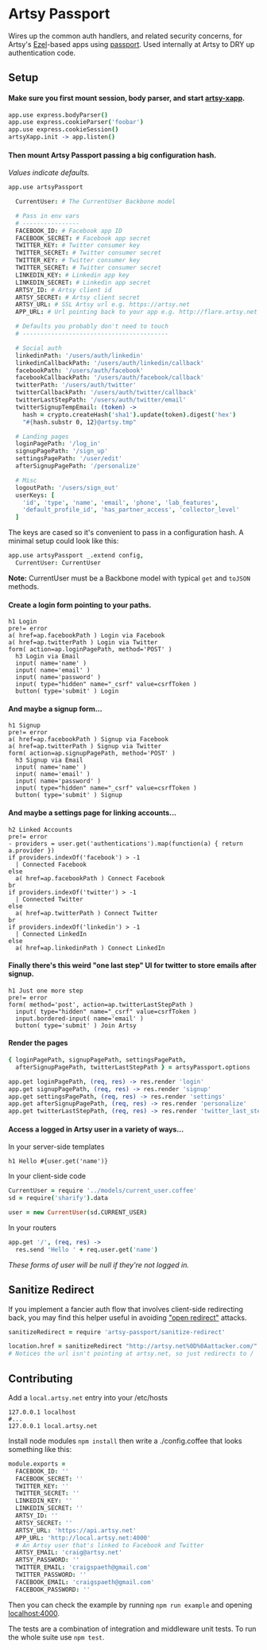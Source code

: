 # Artsy Passport

Wires up the common auth handlers, and related security concerns, for Artsy's [Ezel](http://ezeljs.com)-based apps using [passport](http://passportjs.org/). Used internally at Artsy to DRY up authentication code.

## Setup

#### Make sure you first mount session, body parser, and start [artsy-xapp](https://github.com/artsy/artsy-xapp).

````coffeescript
app.use express.bodyParser()
app.use express.cookieParser('foobar')
app.use express.cookieSession()
artsyXapp.init -> app.listen()
````

#### Then mount Artsy Passport passing a big configuration hash.

_Values indicate defaults._

````coffeescript
app.use artsyPassport

  CurrentUser: # The CurrentUser Backbone model

  # Pass in env vars
  # ----------------
  FACEBOOK_ID: # Facebook app ID
  FACEBOOK_SECRET: # Facebook app secret
  TWITTER_KEY: # Twitter consumer key
  TWITTER_SECRET: # Twitter consumer secret
  TWITTER_KEY: # Twitter consumer key
  TWITTER_SECRET: # Twitter consumer secret
  LINKEDIN_KEY: # Linkedin app key
  LINKEDIN_SECRET: # Linkedin app secret
  ARTSY_ID: # Artsy client id
  ARTSY_SECRET: # Artsy client secret
  ARTSY_URL: # SSL Artsy url e.g. https://artsy.net
  APP_URL: # Url pointing back to your app e.g. http://flare.artsy.net

  # Defaults you probably don't need to touch
  # -----------------------------------------

  # Social auth
  linkedinPath: '/users/auth/linkedin'
  linkedinCallbackPath: '/users/auth/linkedin/callback'
  facebookPath: '/users/auth/facebook'
  facebookCallbackPath: '/users/auth/facebook/callback'
  twitterPath: '/users/auth/twitter'
  twitterCallbackPath: '/users/auth/twitter/callback'
  twitterLastStepPath: '/users/auth/twitter/email'
  twitterSignupTempEmail: (token) ->
    hash = crypto.createHash('sha1').update(token).digest('hex')
    "#{hash.substr 0, 12}@artsy.tmp"

  # Landing pages
  loginPagePath: '/log_in'
  signupPagePath: '/sign_up'
  settingsPagePath: '/user/edit'
  afterSignupPagePath: '/personalize'

  # Misc
  logoutPath: '/users/sign_out'
  userKeys: [
    'id', 'type', 'name', 'email', 'phone', 'lab_features',
    'default_profile_id', 'has_partner_access', 'collector_level'
  ]
````

The keys are cased so it's convenient to pass in a configuration hash. A minimal setup could look like this:

````coffeescript
app.use artsyPassport _.extend config,
  CurrentUser: CurrentUser
````

**Note:** CurrentUser must be a Backbone model with typical `get` and `toJSON` methods.

#### Create a login form pointing to your paths.

````jade
h1 Login
pre!= error
a( href=ap.facebookPath ) Login via Facebook
a( href=ap.twitterPath ) Login via Twitter
form( action=ap.loginPagePath, method='POST' )
  h3 Login via Email
  input( name='name' )
  input( name='email' )
  input( name='password' )
  input( type="hidden" name="_csrf" value=csrfToken )
  button( type='submit' ) Login
````

#### And maybe a signup form...

````jade
h1 Signup
pre!= error
a( href=ap.facebookPath ) Signup via Facebook
a( href=ap.twitterPath ) Signup via Twitter
form( action=ap.signupPagePath, method='POST' )
  h3 Signup via Email
  input( name='name' )
  input( name='email' )
  input( name='password' )
  input( type="hidden" name="_csrf" value=csrfToken )
  button( type='submit' ) Signup
````

#### And maybe a settings page for linking accounts...

````jade
h2 Linked Accounts
pre!= error
- providers = user.get('authentications').map(function(a) { return a.provider })
if providers.indexOf('facebook') > -1
  | Connected Facebook
else
  a( href=ap.facebookPath ) Connect Facebook
br
if providers.indexOf('twitter') > -1
  | Connected Twitter
else
  a( href=ap.twitterPath ) Connect Twitter
br
if providers.indexOf('linkedin') > -1
  | Connected LinkedIn
else
  a( href=ap.linkedinPath ) Connect LinkedIn
````

#### Finally there's this weird "one last step" UI for twitter to store emails after signup.

````jade
h1 Just one more step
pre!= error
form( method='post', action=ap.twitterLastStepPath )
  input( type="hidden" name="_csrf" value=csrfToken )
  input.bordered-input( name='email' )
  button( type='submit' ) Join Artsy
````

#### Render the pages

````coffeescript
{ loginPagePath, signupPagePath, settingsPagePath,
  afterSignupPagePath, twitterLastStepPath } = artsyPassport.options

app.get loginPagePath, (req, res) -> res.render 'login'
app.get signupPagePath, (req, res) -> res.render 'signup'
app.get settingsPagePath, (req, res) -> res.render 'settings'
app.get afterSignupPagePath, (req, res) -> res.render 'personalize'
app.get twitterLastStepPath, (req, res) -> res.render 'twitter_last_step'
````

#### Access a logged in Artsy user in a variety of ways...

In your server-side templates

````jade
h1 Hello #{user.get('name')}
````

In your client-side code

````coffeescript
CurrentUser = require '../models/current_user.coffee'
sd = require('sharify').data

user = new CurrentUser(sd.CURRENT_USER)
````

In your routers

````coffeescript
app.get '/', (req, res) ->
  res.send 'Hello ' + req.user.get('name')
````

_These forms of user will be null if they're not logged in._

## Sanitize Redirect

If you implement a fancier auth flow that involves client-side redirecting back, you may find this helper useful in avoiding ["open redirect"](https://github.com/artsy/artsy-passport/issues/68) attacks.

````coffeescript
sanitizeRedirect = require 'artsy-passport/sanitize-redirect'

location.href = sanitizeRedirect "http://artsy.net%0D%0Aattacker.com/"
# Notices the url isn't pointing at artsy.net, so just redirects to /
````

## Contributing

Add a `local.artsy.net` entry into your /etc/hosts

````
127.0.0.1 localhost
#...
127.0.0.1 local.artsy.net
````

Install node modules `npm install` then write a ./config.coffee that looks something like this:

````coffeescript
module.exports =
  FACEBOOK_ID: ''
  FACEBOOK_SECRET: ''
  TWITTER_KEY: ''
  TWITTER_SECRET: ''
  LINKEDIN_KEY: ''
  LINKEDIN_SECRET: ''
  ARTSY_ID: ''
  ARTSY_SECRET: ''
  ARTSY_URL: 'https://api.artsy.net'
  APP_URL: 'http://local.artsy.net:4000'
  # An Artsy user that's linked to Facebook and Twitter
  ARTSY_EMAIL: 'craig@artsy.net'
  ARTSY_PASSWORD: ''
  TWITTER_EMAIL: 'craigspaeth@gmail.com'
  TWITTER_PASSWORD: ''
  FACEBOOK_EMAIL: 'craigspaeth@gmail.com'
  FACEBOOK_PASSWORD: ''
````

Then you can check the example by running `npm run example` and opening [localhost:4000](http://localhost:4000).

The tests are a combination of integration and middleware unit tests. To run the whole suite use `npm test`.
